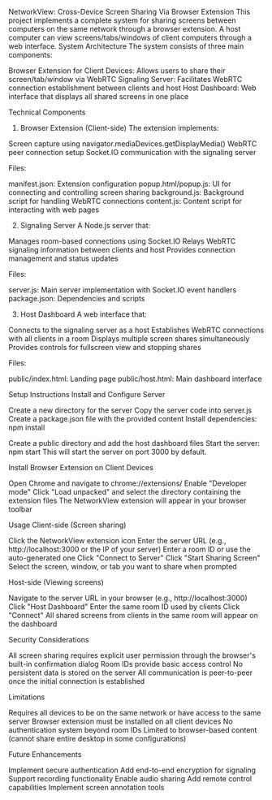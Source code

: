NetworkView: Cross-Device Screen Sharing Via Browser Extension
This project implements a complete system for sharing screens between computers on the same network through a browser extension. A host computer can view screens/tabs/windows of client computers through a web interface.
System Architecture
The system consists of three main components:

Browser Extension for Client Devices: Allows users to share their screen/tab/window via WebRTC
Signaling Server: Facilitates WebRTC connection establishment between clients and host
Host Dashboard: Web interface that displays all shared screens in one place

Technical Components
1. Browser Extension (Client-side)
The extension implements:

Screen capture using navigator.mediaDevices.getDisplayMedia()
WebRTC peer connection setup
Socket.IO communication with the signaling server

Files:

manifest.json: Extension configuration
popup.html/popup.js: UI for connecting and controlling screen sharing
background.js: Background script for handling WebRTC connections
content.js: Content script for interacting with web pages

2. Signaling Server
A Node.js server that:

Manages room-based connections using Socket.IO
Relays WebRTC signaling information between clients and host
Provides connection management and status updates

Files:

server.js: Main server implementation with Socket.IO event handlers
package.json: Dependencies and scripts

3. Host Dashboard
A web interface that:

Connects to the signaling server as a host
Establishes WebRTC connections with all clients in a room
Displays multiple screen shares simultaneously
Provides controls for fullscreen view and stopping shares

Files:

public/index.html: Landing page
public/host.html: Main dashboard interface

Setup Instructions
Install and Configure Server

Create a new directory for the server
Copy the server code into server.js
Create a package.json file with the provided content
Install dependencies:
npm install

Create a public directory and add the host dashboard files
Start the server:
npm start
This will start the server on port 3000 by default.

Install Browser Extension on Client Devices

Open Chrome and navigate to chrome://extensions/
Enable "Developer mode"
Click "Load unpacked" and select the directory containing the extension files
The NetworkView extension will appear in your browser toolbar

Usage
Client-side (Screen sharing)

Click the NetworkView extension icon
Enter the server URL (e.g., http://localhost:3000 or the IP of your server)
Enter a room ID or use the auto-generated one
Click "Connect to Server"
Click "Start Sharing Screen"
Select the screen, window, or tab you want to share when prompted

Host-side (Viewing screens)

Navigate to the server URL in your browser (e.g., http://localhost:3000)
Click "Host Dashboard"
Enter the same room ID used by clients
Click "Connect"
All shared screens from clients in the same room will appear on the dashboard

Security Considerations

All screen sharing requires explicit user permission through the browser's built-in confirmation dialog
Room IDs provide basic access control
No persistent data is stored on the server
All communication is peer-to-peer once the initial connection is established

Limitations

Requires all devices to be on the same network or have access to the same server
Browser extension must be installed on all client devices
No authentication system beyond room IDs
Limited to browser-based content (cannot share entire desktop in some configurations)

Future Enhancements

Implement secure authentication
Add end-to-end encryption for signaling
Support recording functionality
Enable audio sharing
Add remote control capabilities
Implement screen annotation tools